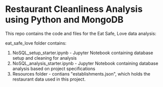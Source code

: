 # Restaurant Cleanliness Analysis using Python and MongoDB

This repo contains the code and files for the Eat Safe, Love data analysis:

eat_safe_love folder contains:
1. NoSQL_setup_starter.ipynb - Jupyter Notebook containing database setup and cleaning for analysis
2. NoSQL_analysis_starter.ipynb - Jupyter Notebook containing database analysis based on project specifications
3. Resources folder - contians "establishments.json", which holds the restaurant data used in this project.
